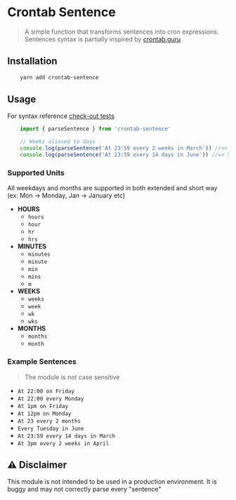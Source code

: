 # Crontab Sentence
> A simple function that transforms sentences into cron expressions.
> Sentences syntax is partially inspired by [crontab.guru](https://crontab.guru)

## Installation

```sh
	yarn add crontab-sentence
```

## Usage
For syntax reference [check-out tests](/apps/syntax/__tests__/sentence-to-cron.test.ts)

```ts
	import { parseSentence } from 'crontab-sentence'

	// Weeks aliased to days
	console.log(parseSentence('At 23:59 every 2 weeks in March')) //=> 59 23 */14 3 *
	console.log(parseSentence('At 23:59 every 14 days in June')) //=> 59 23 */14 6 *
```

### Supported Units
All weekdays and months are supported in both extended and short way (ex: Mon -> Monday, Jan -> January etc)

- **HOURS**
  - `hours`
  - `hour`
  - `hr`
  - `hrs`
- **MINUTES**
  - `minutes`
  - `minute`
  - `min`
  - `mins`
  - `m`
- **WEEKS**
  - `weeks`
  - `week`
  - `wk`
  - `wks`
- **MONTHS**
  - `months`
  - `month`


### Example Sentences
> The module is not case sensitive

- `At 22:00 on Friday`
- `At 22:00 every Monday`
- `At 1pm on Friday`
- `At 12pm on Monday`
- `At 23 every 2 months`
- `Every Tuesday in June`
- `At 23:59 every 14 days in March`
- `At 3pm every 2 weeks in April`

## ⚠️ Disclaimer
This module is not intended to be used in a production environment.
It is buggy and may not correctly parse every "sentence"
